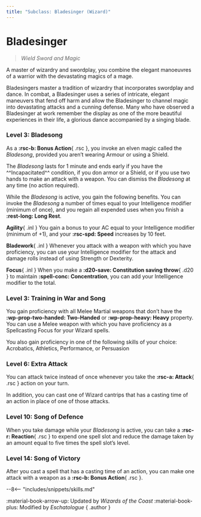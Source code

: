```yaml
---
title: "Subclass: Bladesinger (Wizard)"
---
```


<p style="display:none">
Wield Sword and Magic
</p>

# Bladesinger

> *Wield Sword and Magic*

A master of wizardry and swordplay, you combine the elegant manoeuvres of a warrior with the devastating magics of a mage.

Bladesingers master a tradition of wizardry that incorporates swordplay and dance. In combat, a Bladesinger uses a series of intricate, elegant maneuvers that fend off harm and allow the Bladesinger to channel magic into devastating attacks and a cunning defense. Many who have observed a Bladesinger at work remember the display as one of the more beautiful experiences in their life, a glorious dance accompanied by a singing blade. 

### Level 3: Bladesong

As a **:rsc-b: Bonus Action**{ .rsc }, you invoke an elven magic called the *Bladesong*, provided you aren’t wearing Armour or using a Shield.

The *Bladesong* lasts for 1 minute and ends early if you have the ^^Incapacitated^^ condition, if you don armor or a Shield, or if you use two hands to make an attack with a weapon. You can dismiss the *Bladesong* at any time (no action required). 

While the *Bladesong* is active, you gain the following benefits. You can invoke the *Bladesong* a number of times equal to your Intelligence modifier (minimum of once), and you regain all expended uses when you finish a **:rest-long: Long Rest**. 
 
**Agility**{ .inl } You gain a bonus to your AC equal to your Intelligence modifier (minimum of +1), and your **:rsc-spd: Speed** increases by 10 feet. 
 
**Bladework**{ .inl } Whenever you attack with a weapon with which you have proficiency, you can use your Intelligence modifier for the attack and damage rolls instead of using Strength or Dexterity. 

**Focus**{ .inl } When you make a **:d20-save: Constitution saving throw**{ .d20 } to maintain **:spell-conc: Concentration**, you can add your Intelligence modifier to the total. 

### Level 3: Training in War and Song

You gain proficiency with all Melee Martial weapons that don’t have the **:wp-prop-two-handed: Two-Handed** or **:wp-prop-heavy: Heavy** property. You can use a Melee weapon with which you have proficiency as a Spellcasting Focus for your Wizard spells. 
 
You also gain proficiency in one of the following skills of your choice: Acrobatics, Athletics, Performance, or Persuasion

### Level 6: Extra Attack

You can attack twice instead of once whenever you take the **:rsc-a: Attack**{ .rsc } action on your turn.

In addition, you can cast one of Wizard cantrips that has a casting time of an action in place of one of those attacks.

### Level 10: Song of Defence

When you take damage while your *Bladesong* is active, you can take a **:rsc-r: Reaction**{ .rsc } to expend one spell slot and reduce the damage taken by an amount equal to five times the spell slot’s level. 

### Level 14: Song of Victory

After you cast a spell that has a casting time of an action, you can make one attack with a weapon as a **:rsc-b: Bonus Action**{ .rsc }.

--8<-- "includes/snippets/skills.md"

:material-book-arrow-up: Updated by *Wizards of the Coast* :material-book-plus: Modified by *Eschatologue*
{ .author }